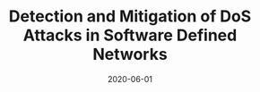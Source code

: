 ---
title: "Detection and Mitigation of DoS Attacks in Software Defined Networks"
collection: publications
permalink: https://www4.comp.polyu.edu.hk/~shanggao/publications/Detection_and_Mitigation_of_DoS_Attacks_in_Software_Defined_Networks.pdf
category: 'network security, SDN security, DDoS attacks'
date: 2020-06-01
venue: 'IEEE/ACM Transactions on Networking (ToN)'
citation: 'S. Gao, Z. Peng, B. Xiao, A. Hu, Y. Song, and K. Ren, “Detection and Mitigation of DoS Attacks in Software Defined Networks”, <i>IEEE/ACM Transactions on Networking (ToN)</i>, Vol. 28, No. 3, June 2020.'
citebib: https://www4.comp.polyu.edu.hk/~shanggao/publications/Detection_and_Mitigation_of_DoS_Attacks_in_Software_Defined_Networks.html
---